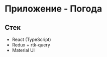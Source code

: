 <h1>Приложение - Погода</h1>
<h2>Стек</h2>
<ul>
  <li>React (TypeScript)</li>
  <li>Redux + rtk-query</li>
  <li>Material UI</li>
</ul>
